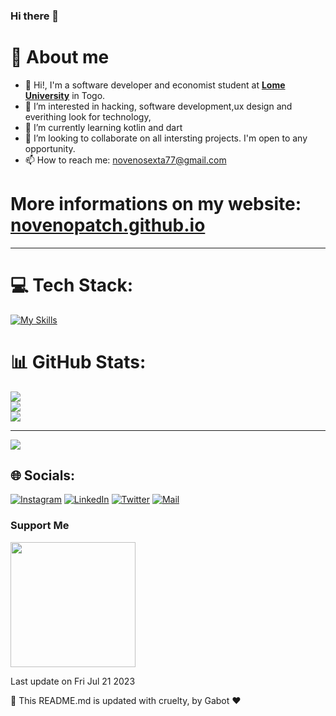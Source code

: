 ### Hi there 👋
# 👦 About me


- 👋 Hi!, I'm a software developer and economist student at **[Lome University](https://https://etu.univ-lome.tg/)** in Togo.
- 👀 I’m interested in hacking, software development,ux design and everithing look for technology,
- 🌱 I’m currently learning kotlin and dart
- 💞️ I’m looking to collaborate on all intersting projects. I'm open to any opportunity.
- 📫 How to reach me: novenosexta77@gmail.com 



# More informations on my website: **[novenopatch.github.io](https://novenopatch.github.io)**


---
# 💻 Tech Stack:

[![My Skills](https://skillicons.dev/icons?i=kotlin,symfony,django,react,go,cpp)](https://skillicons.dev/)



# 📊 GitHub Stats:
![](https://github-readme-stats.vercel.app/api?username=novenopatch&theme=dracula&hide_border=true&include_all_commits=true&count_private=true)<br/>
![](https://github-readme-streak-stats.herokuapp.com/?user=novenopatch&theme=dracula&hide_border=true)<br/>
![](https://github-readme-stats.vercel.app/api/top-langs/?username=novenopatch&theme=dracula&hide_border=true&include_all_commits=true&count_private=true&layout=compact)


---
[![](https://visitcount.itsvg.in/api?id=novenopatch&label=Profile%20Views&pretty=false)](https://visitcount.itsvg.in)
## 🌐 Socials:
[![Instagram](https://img.shields.io/badge/Instagram-%23E4405F.svg?logo=Instagram&logoColor=white)](https://instagram.com/_jerrykel/) [![LinkedIn](https://img.shields.io/badge/LinkedIn-%230077B5.svg?logo=linkedin&logoColor=white)](https://www.linkedin.com/in/joseph-homawoo/) [![Twitter](https://img.shields.io/badge/Twitter-%231DA1F2.svg?logo=Twitter&logoColor=white)](https://twitter.com/jerrykel_j)
[![Mail](https://img.shields.io/badge/-GMAIL-D14836?style=for-the-badge&logo=gmail&logoColor=white)](mailto:novenosexta77@gmail.com@gmail.com)
### Support Me

<a href="https://www.buymeacoffee.com/novenopatch"><img src="https://cdn.buymeacoffee.com/buttons/v2/default-yellow.png" width="200" /></a>





Last update on Fri Jul 21 2023

🤖 This README.md is updated with cruelty, by Gabot ❤️
